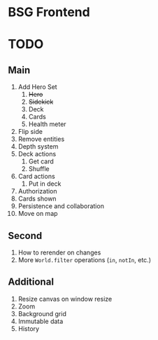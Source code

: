 # BSG Frontend

# TODO

## Main

1. Add Hero Set
   1. ~~Hero~~
   2. ~~Sidekick~~
   3. Deck
   4. Cards
   5. Health meter
2. Flip side
3. Remove entities
4. Depth system
5. Deck actions
   1. Get card
   2. Shuffle
6. Card actions
   1. Put in deck
7. Authorization
8. Cards shown
9. Persistence and collaboration
10. Move on map

## Second

1. How to rerender on changes
2. More `World.filter` operations (`in`, `notIn`, etc.)

## Additional

1. Resize canvas on window resize
2. Zoom
3. Background grid
4. Immutable data
5. History
